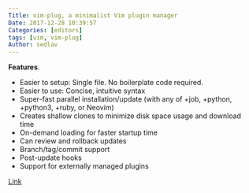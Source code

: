 ```yaml
---
Title: vim-plug, a minimalist Vim plugin manager
Date: 2017-12-28 10:39:57
Categories: [editors]
tags: [vim, vim-plug]
Author: sedlav
---
```


**Features**.

* Easier to setup: Single file. No boilerplate code required.
* Easier to use: Concise, intuitive syntax
* Super-fast parallel installation/update (with any of +job, +python, +python3, +ruby, or Neovim)
* Creates shallow clones to minimize disk space usage and download time
* On-demand loading for faster startup time
* Can review and rollback updates
* Branch/tag/commit support
* Post-update hooks
* Support for externally managed plugins


[Link](https://github.com/junegunn/vim-plug)
